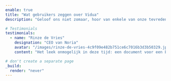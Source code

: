 ```yaml
---
enable: true
title: "Wat gebruikers zeggen over Vidua"
description: "Geloof ons niet zomaar, hoor van enkele van onze tevreden gebruikers! Bekijk hieronder enkele van onze getuigenissen om te zien wat anderen zeggen over Vidua."

# Testimonials
testimonials:
  - name: "Rinze de Vries"
    designation: "CEO van Noria"
    avatar: "/images/rinze-de-vries-4c9f09e482b751ce6c7016b3d3b50329.jpg"
    content: "Het leek onmogelijk in deze tijd: een document voor een Europese aanbesteding digitaal ondertekenen binnen de deadline. Maar dankzij het snelle schakelen van Vidua is dit toch gelukt."

# don't create a separate page
_build:
  render: "never"
---
```

